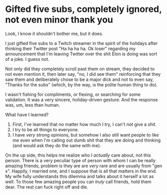# Gifted five subs, completely ignored, not even minor thank you

Look, I know it shouldn't bother me, but it does.

I just gifted five subs to a Twitch streamer in the spirit of the holidays after thinking their Twitter post "Ha ha ha ha. Ok loser" regarding my announcement that I'm leaving Twitter over the shit Elon is doing was sort of a joke. I guess not.

Not only did they completely scroll past them on stream, they decided to not even mention it, then later say, "no, I did see them" reinforcing that they saw them and deliberately chose to be a major dick and not to even say, "Thanks for the subs" (which, by the way, is the polite human thing to do).

I wasn't fishing for compliments, or flexing, or searching for some validation. It was a very sincere, holiday-driven gesture. And the response was, um, less than human.

What have I learned?

1. First, I've learned that no matter how much I try, I can't *not* give a shit.
1. I try to be all things to everyone.
1. I have *very* strong opinions, but somehow I also still want people to like me even when I'm calling out dumb shit that they are doing and thinking (and would ask they do the same with me).

On the up side, this helps me realize who I *actually* care about, not this person. There is a very peculiar type of person with whom I can be really amazing friends, problem is they are are *very* rare and are usually from "gen x". Happily, I married one, and I suppose that is all that matters in the end. My wife fully understands this dilemma and talks about it herself a lot as well. To those few amazing people you can *truly* call friends, hold them dear. The rest can fuck right off and die.
